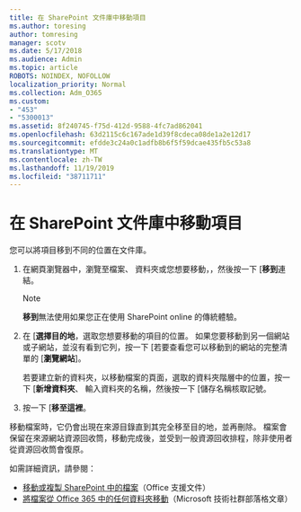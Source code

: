 ```yaml
---
title: 在 SharePoint 文件庫中移動項目
ms.author: toresing
author: tomresing
manager: scotv
ms.date: 5/17/2018
ms.audience: Admin
ms.topic: article
ROBOTS: NOINDEX, NOFOLLOW
localization_priority: Normal
ms.collection: Adm_O365
ms.custom:
- "453"
- "5300013"
ms.assetid: 8f240745-f75d-412d-9588-4fc7ad862041
ms.openlocfilehash: 63d2115c6c167ade1d39f8cdeca08de1a2e12d17
ms.sourcegitcommit: efdde3c24a0c1adfb8b6f5f59dcae435fb5c53a8
ms.translationtype: MT
ms.contentlocale: zh-TW
ms.lasthandoff: 11/19/2019
ms.locfileid: "38711711"
---
```

# <a name="move-items-in-a-sharepoint-document-library"></a>在 SharePoint 文件庫中移動項目

您可以將項目移到不同的位置在文件庫。
  
1. 在網頁瀏覽器中，瀏覽至檔案、 資料夾或您想要移動，，然後按一下 [**移到**連結。

    > [!NOTE]
    > **移到**無法使用如果您正在使用 SharePoint online 的傳統體驗。
  
2. 在 [**選擇目的地**，選取您想要移動的項目的位置。 如果您要移動到另一個網站或子網站，並沒有看到它列，按一下 [若要查看您可以移動到的網站的完整清單的 [**瀏覽網站**]。

    若要建立新的資料夾，以移動檔案的頁面，選取的資料夾階層中的位置，按一下 [**新增資料夾**、 輸入資料夾的名稱，然後按一下 [儲存名稱核取記號。

3. 按一下 [**移至這裡**。

 移動檔案時，它仍會出現在來源目錄直到其完全移至目的地，並再刪除。 檔案會保留在來源網站資源回收筒，移動完成後，並受到一般資源回收排程，除非使用者從資源回收筒會復原。

如需詳細資訊，請參閱：

 - [移動或複製 SharePoint 中的檔案](https://support.office.com/article/move-or-copy-files-in-sharepoint-00e2f483-4df3-46be-a861-1f5f0c1a87bc)（Office 支援文件）
 - [將檔案從 Office 365 中的任何資料夾移動](https://techcommunity.microsoft.com/t5/Microsoft-SharePoint-Blog/Now-move-files-anywhere-in-Office-365-SharePoint-and-OneDrive/ba-p/146973)（Microsoft 技術社群部落格文章） 